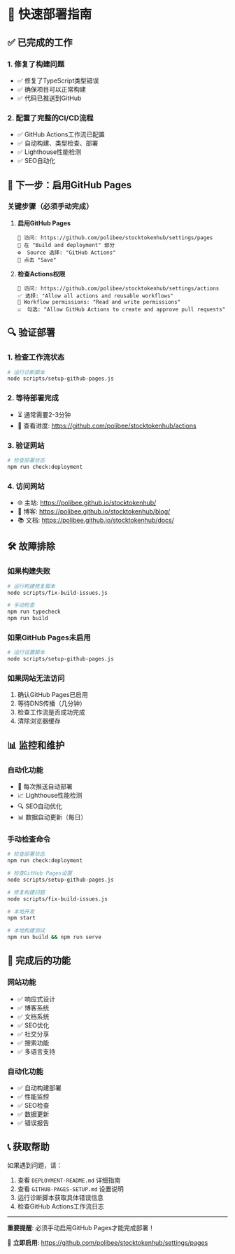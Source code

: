 # 🚀 快速部署指南

## ✅ 已完成的工作

### 1. 修复了构建问题
- ✅ 修复了TypeScript类型错误
- ✅ 确保项目可以正常构建
- ✅ 代码已推送到GitHub

### 2. 配置了完整的CI/CD流程
- ✅ GitHub Actions工作流已配置
- ✅ 自动构建、类型检查、部署
- ✅ Lighthouse性能检测
- ✅ SEO自动化

## 🎯 下一步：启用GitHub Pages

### 关键步骤（必须手动完成）

1. **启用GitHub Pages**
   ```
   🔗 访问: https://github.com/polibee/stocktokenhub/settings/pages
   📝 在 "Build and deployment" 部分
   ⚙️  Source 选择: "GitHub Actions"
   💾 点击 "Save"
   ```

2. **检查Actions权限**
   ```
   🔗 访问: https://github.com/polibee/stocktokenhub/settings/actions
   ✅ 选择: "Allow all actions and reusable workflows"
   🔐 Workflow permissions: "Read and write permissions"
   ☑️  勾选: "Allow GitHub Actions to create and approve pull requests"
   ```

## 🔍 验证部署

### 1. 检查工作流状态
```bash
# 运行诊断脚本
node scripts/setup-github-pages.js
```

### 2. 等待部署完成
- ⏳ 通常需要2-3分钟
- 🔗 查看进度: https://github.com/polibee/stocktokenhub/actions

### 3. 验证网站
```bash
# 检查部署状态
npm run check:deployment
```

### 4. 访问网站
- 🌐 主站: https://polibee.github.io/stocktokenhub/
- 📝 博客: https://polibee.github.io/stocktokenhub/blog/
- 📚 文档: https://polibee.github.io/stocktokenhub/docs/

## 🛠️ 故障排除

### 如果构建失败
```bash
# 运行构建修复脚本
node scripts/fix-build-issues.js

# 手动检查
npm run typecheck
npm run build
```

### 如果GitHub Pages未启用
```bash
# 运行设置脚本
node scripts/setup-github-pages.js
```

### 如果网站无法访问
1. 确认GitHub Pages已启用
2. 等待DNS传播（几分钟）
3. 检查工作流是否成功完成
4. 清除浏览器缓存

## 📊 监控和维护

### 自动化功能
- 🔄 每次推送自动部署
- 📈 Lighthouse性能检测
- 🔍 SEO自动优化
- 📊 数据自动更新（每日）

### 手动检查命令
```bash
# 检查部署状态
npm run check:deployment

# 检查GitHub Pages设置
node scripts/setup-github-pages.js

# 修复构建问题
node scripts/fix-build-issues.js

# 本地开发
npm start

# 本地构建测试
npm run build && npm run serve
```

## 🎉 完成后的功能

### 网站功能
- ✅ 响应式设计
- ✅ 博客系统
- ✅ 文档系统
- ✅ SEO优化
- ✅ 社交分享
- ✅ 搜索功能
- ✅ 多语言支持

### 自动化功能
- ✅ 自动构建部署
- ✅ 性能监控
- ✅ SEO检查
- ✅ 数据更新
- ✅ 错误报告

## 📞 获取帮助

如果遇到问题，请：
1. 查看 `DEPLOYMENT-README.md` 详细指南
2. 查看 `GITHUB-PAGES-SETUP.md` 设置说明
3. 运行诊断脚本获取具体错误信息
4. 检查GitHub Actions工作流日志

---

**重要提醒**: 必须手动启用GitHub Pages才能完成部署！

🔗 **立即启用**: https://github.com/polibee/stocktokenhub/settings/pages